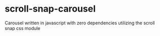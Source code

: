 # scroll-snap-carousel
Carousel written in javascript with zero dependencies utilizing the scroll snap css module
